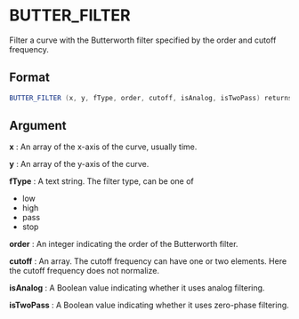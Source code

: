 # BUTTER_FILTER

Filter a curve with the Butterworth filter specified by the order and cutoff frequency. 

## Format 
```java
BUTTER_FILTER (x, y, fType, order, cutoff, isAnalog, isTwoPass) returns ARRAY 
```
## Argument 

 



**x**
: An array of the x-axis of the curve, usually time.  


**y**
: An array of the y-axis of the curve. 


**fType**
: A text string. The filter type, can be one of 
* low
* high
* pass
* stop 


**order**
: An integer indicating the order of the Butterworth filter.  


**cutoff**
: An array. The cutoff frequency can have one or two elements. Here the cutoff frequency does not normalize.  


**isAnalog**
: A Boolean value indicating whether it uses analog filtering. 


**isTwoPass**
: A Boolean value indicating whether it uses zero-phase filtering. 
